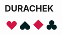 
# DURACHEK
<img src="./public/images/h.svg" width="33" style="margin-left: 6px">
<img src="./public/images/s.svg" width="33" style="margin-left: 6px">
<img src="./public/images/d.svg" width="33" style="margin-left: 6px">
<img src="./public/images/c.svg" width="33" style="margin-left: 6px">
